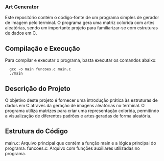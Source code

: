 ### Art Generator
Este repositório contém o código-fonte de um programa simples de gerador de imagem pelo terminal. O programa gera uma matriz colorida com artes aleatórias, sendo um importante projeto para familiarizar-se com estruturas de dados em C.

## Compilação e Execução
Para compilar e executar o programa, basta executar os comandos abaixo:

      gcc -o main funcoes.c main.c
      ./main
      
## Descrição do Projeto
O objetivo deste projeto é fornecer uma introdução prática às estruturas de dados em C através da geração de imagens aleatórias no terminal. O programa utiliza matrizes para criar uma representação colorida, permitindo a visualização de diferentes padrões e artes geradas de forma aleatória.

## Estrutura do Código
main.c: Arquivo principal que contém a função main e a lógica principal do programa.
funcoes.c: Arquivo com funções auxiliares utilizadas no programa.
